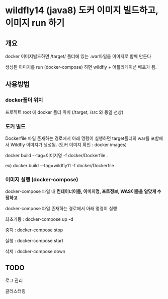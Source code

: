 # wildfly14 (java8) 도커 이미지 빌드하고, 이미지 run 하기

## 개요
docker 이미지빌드하면 /target/ 폴더에 있는 .war파일을 이미지로 함께 만든다

생성된 이미지를 run (docker-compose) 하면 wildfly + 어플리케이션 배포가 됨. 

## 사용방법
### docker폴더 위치
프로젝트 root 에 docker 폴더 위치 (/target, /src 와 동일 선상)

### 도커 빌드
Dockerfile 파일 존재하는 경로에서 아래 명령어 실행하면 target폴더의 war를 포함해서 Wildfly 이미지가 생성됨. (도커 이미지 확인 : docker images)

docker build --tag=이미지명 -f docker/Dockerfile .

ex) docker build --tag=wildfly11 -f docker/Dockerfile .

### 이미지 실행 (docker-compose)
docker-compose 파일 내 **컨테이너이름, 이미지명, 포트정보, WAS이름을 알맞게 수정하고**

docker-compose 파일 존재하는 경로에서 아래 명령어 실행

최초기동 : docker-compose up -d

중지 : docker-compose stop

실행 : docker-compose start

삭제 : docker-compose down

## TODO
로그 관리

클러스터링
